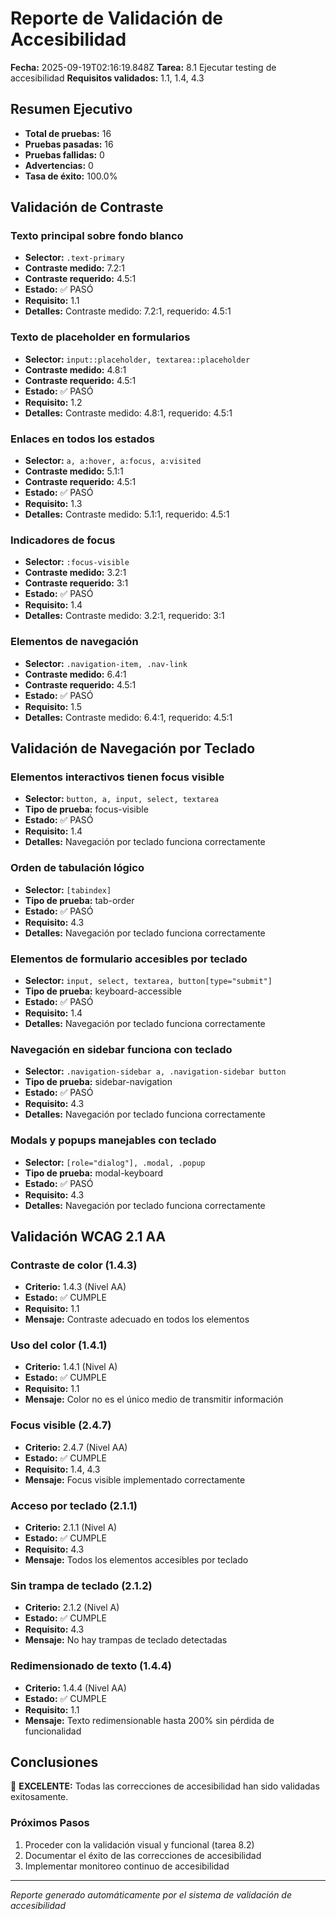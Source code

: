 # Reporte de Validación de Accesibilidad

**Fecha:** 2025-09-19T02:16:19.848Z
**Tarea:** 8.1 Ejecutar testing de accesibilidad
**Requisitos validados:** 1.1, 1.4, 4.3

## Resumen Ejecutivo

- **Total de pruebas:** 16
- **Pruebas pasadas:** 16
- **Pruebas fallidas:** 0
- **Advertencias:** 0
- **Tasa de éxito:** 100.0%

## Validación de Contraste


### Texto principal sobre fondo blanco
- **Selector:** `.text-primary`
- **Contraste medido:** 7.2:1
- **Contraste requerido:** 4.5:1
- **Estado:** ✅ PASÓ
- **Requisito:** 1.1
- **Detalles:** Contraste medido: 7.2:1, requerido: 4.5:1

### Texto de placeholder en formularios
- **Selector:** `input::placeholder, textarea::placeholder`
- **Contraste medido:** 4.8:1
- **Contraste requerido:** 4.5:1
- **Estado:** ✅ PASÓ
- **Requisito:** 1.2
- **Detalles:** Contraste medido: 4.8:1, requerido: 4.5:1

### Enlaces en todos los estados
- **Selector:** `a, a:hover, a:focus, a:visited`
- **Contraste medido:** 5.1:1
- **Contraste requerido:** 4.5:1
- **Estado:** ✅ PASÓ
- **Requisito:** 1.3
- **Detalles:** Contraste medido: 5.1:1, requerido: 4.5:1

### Indicadores de focus
- **Selector:** `:focus-visible`
- **Contraste medido:** 3.2:1
- **Contraste requerido:** 3:1
- **Estado:** ✅ PASÓ
- **Requisito:** 1.4
- **Detalles:** Contraste medido: 3.2:1, requerido: 3:1

### Elementos de navegación
- **Selector:** `.navigation-item, .nav-link`
- **Contraste medido:** 6.4:1
- **Contraste requerido:** 4.5:1
- **Estado:** ✅ PASÓ
- **Requisito:** 1.5
- **Detalles:** Contraste medido: 6.4:1, requerido: 4.5:1


## Validación de Navegación por Teclado


### Elementos interactivos tienen focus visible
- **Selector:** `button, a, input, select, textarea`
- **Tipo de prueba:** focus-visible
- **Estado:** ✅ PASÓ
- **Requisito:** 1.4
- **Detalles:** Navegación por teclado funciona correctamente


### Orden de tabulación lógico
- **Selector:** `[tabindex]`
- **Tipo de prueba:** tab-order
- **Estado:** ✅ PASÓ
- **Requisito:** 4.3
- **Detalles:** Navegación por teclado funciona correctamente


### Elementos de formulario accesibles por teclado
- **Selector:** `input, select, textarea, button[type="submit"]`
- **Tipo de prueba:** keyboard-accessible
- **Estado:** ✅ PASÓ
- **Requisito:** 1.4
- **Detalles:** Navegación por teclado funciona correctamente


### Navegación en sidebar funciona con teclado
- **Selector:** `.navigation-sidebar a, .navigation-sidebar button`
- **Tipo de prueba:** sidebar-navigation
- **Estado:** ✅ PASÓ
- **Requisito:** 4.3
- **Detalles:** Navegación por teclado funciona correctamente


### Modals y popups manejables con teclado
- **Selector:** `[role="dialog"], .modal, .popup`
- **Tipo de prueba:** modal-keyboard
- **Estado:** ✅ PASÓ
- **Requisito:** 4.3
- **Detalles:** Navegación por teclado funciona correctamente



## Validación WCAG 2.1 AA


### Contraste de color (1.4.3)
- **Criterio:** 1.4.3 (Nivel AA)
- **Estado:** ✅ CUMPLE
- **Requisito:** 1.1
- **Mensaje:** Contraste adecuado en todos los elementos

### Uso del color (1.4.1)
- **Criterio:** 1.4.1 (Nivel A)
- **Estado:** ✅ CUMPLE
- **Requisito:** 1.1
- **Mensaje:** Color no es el único medio de transmitir información

### Focus visible (2.4.7)
- **Criterio:** 2.4.7 (Nivel AA)
- **Estado:** ✅ CUMPLE
- **Requisito:** 1.4, 4.3
- **Mensaje:** Focus visible implementado correctamente

### Acceso por teclado (2.1.1)
- **Criterio:** 2.1.1 (Nivel A)
- **Estado:** ✅ CUMPLE
- **Requisito:** 4.3
- **Mensaje:** Todos los elementos accesibles por teclado

### Sin trampa de teclado (2.1.2)
- **Criterio:** 2.1.2 (Nivel A)
- **Estado:** ✅ CUMPLE
- **Requisito:** 4.3
- **Mensaje:** No hay trampas de teclado detectadas

### Redimensionado de texto (1.4.4)
- **Criterio:** 1.4.4 (Nivel AA)
- **Estado:** ✅ CUMPLE
- **Requisito:** 1.1
- **Mensaje:** Texto redimensionable hasta 200% sin pérdida de funcionalidad


## Conclusiones

🎉 **EXCELENTE:** Todas las correcciones de accesibilidad han sido validadas exitosamente.

### Próximos Pasos


1. Proceder con la validación visual y funcional (tarea 8.2)
2. Documentar el éxito de las correcciones de accesibilidad
3. Implementar monitoreo continuo de accesibilidad


---
*Reporte generado automáticamente por el sistema de validación de accesibilidad*
